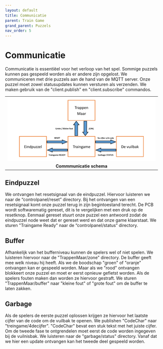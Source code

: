 ```yaml
---
layout: default
title: Communicatie
parent: Train Game
grand_parent: Puzzels
nav_order: 5
---
```

# Communicatie

Communicatie is essentiëel voor het verloop van het spel. Sommige puzzels kunnen pas gespeeld worden als er andere zijn opgelost. We communiceren met drie puzzels aan de hand van de MQTT server. Onze puzzel moet zowel statusupdates kunnen versturen als verzenden. We maken gebruik van de "client.publish" en "client.subscribe" commandos. 

||
|:----:|
|![Communicatie schema](Communicatie_cut.png)|
|**Commmunicatie schema**|

## Eindpuzzel
We ontvangen het resetsignaal van de eindpuzzel. Hiervoor luisteren we naar de “controlpanel/reset” directory. Bij het ontvangen van een resetsignaal komt onze puzzel terug in zijn begintoestand terecht. De PCB wordt softwarematig gereset, dit is te vergelijken met een druk op de resetknop. Eenmaal gereset stuurt onze puzzel een antwoord zodat de eindpuzzel node weet dat er gereset werd en dat onze game klaarstaat. We sturen "Traingame Ready" naar de “controlpanel/status” directory. 


## Buffer
Afhankelijk van het bufferniveau kunnen de spelers wel of niet spelen. We luisteren hiervoor naar de "TrappenMaar/zone" directory. De buffer geeft mee welk niveau hij heeft. Als we de boodschap "groen" of "oranje" ontvangen kan er gespeeld worden. Maar als we "rood" ontvangen blokkeert onze puzzel en moet er eerst opnieuw gefietst worden. Als de spelers fouten maken dan worden ze hiervoor gestraft.
We sturen "TrappenMaar/buffer" naar "kleine fout" of "grote fout" om de buffer te laten zakken.




## Garbage
Als de spelers de eerste puzzel oplossen krijgen ze hiervoor het laatste cijfer van de code om de vuilbak te openen. We publishen "CodeChar" naar "treingame/4decijfer". "CodeChar" bevat een stuk tekst met het juiste cijfer. Om de tweede fase te ontgrendelen moet eerst de code worden ingegeven bij de vuilnisbak. We luisteren naar de "garbage/status" directory. Vanaf dat we hier een update ontvangen kan het tweede deel gespeeld worden.
